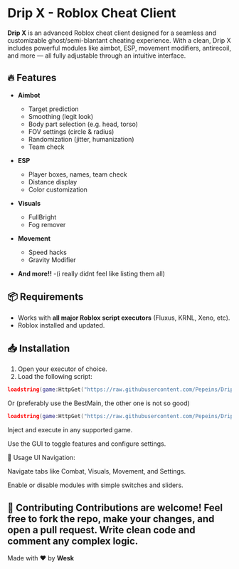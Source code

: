 # Drip X - Roblox Cheat Client

**Drip X** is an advanced Roblox cheat client designed for a seamless and customizable ghost/semi-blantant cheating experience. With a clean, Drip X includes powerful modules like aimbot, ESP, movement modifiers, antirecoil, and more — all fully adjustable through an intuitive interface.

## 🔥 Features

- **Aimbot**
  - Target prediction
  - Smoothing (legit look)
  - Body part selection (e.g. head, torso)
  - FOV settings (circle & radius)
  - Randomization (jitter, humanization)
  - Team check

- **ESP**
  - Player boxes, names, team check
  - Distance display
  - Color customization

- **Visuals**
  - FullBright
  - Fog remover

- **Movement**
  - Speed hacks
  - Gravity Modifier
 
- **And more!!**
  -(i really didnt feel like listing them all)

## 📦 Requirements

- Works with **all major Roblox script executors** (Fluxus, KRNL, Xeno, etc).
- Roblox installed and updated.

## 📥 Installation

1. Open your executor of choice.
2. Load the following script:

```lua
loadstring(game:HttpGet("https://raw.githubusercontent.com/Pepeins/DripX/main/BestMain.lua"))()
```
Or (preferably use the BestMain, the other one is not so good)
```lua
loadstring(game:HttpGet("https://raw.githubusercontent.com/Pepeins/DripX/main/main.lua"))()
```
Inject and execute in any supported game.

Use the GUI to toggle features and configure settings.

🧠 Usage
UI Navigation:

Navigate tabs like Combat, Visuals, Movement, and Settings.

Enable or disable modules with simple switches and sliders.

🤝 Contributing
Contributions are welcome! Feel free to fork the repo, make your changes, and open a pull request. Write clean code and comment any complex logic.
---

Made with ❤️ by **Wesk**
